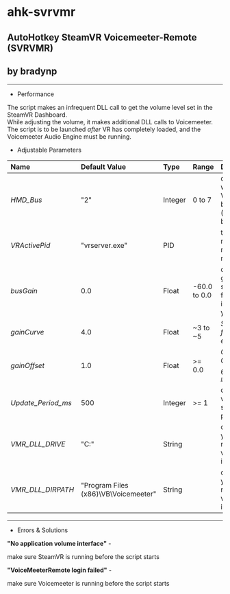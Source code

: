 # ahk-svrvmr

## AutoHotkey SteamVR Voicemeeter-Remote (SVRVMR)

## by bradynp

---

* Performance

The script makes an infrequent DLL call to get the volume level set in the SteamVR Dashboard.\
While adjusting the volume, it makes additional DLL calls to Voicemeeter.\
The script is to be launched *after* VR has completely loaded, and the Voicemeeter Audio Engine must be running.

* Adjustable Parameters

| Name               | Default Value                        | Type    | Range        | Description                                                    |
| :----------------- | :----------------------------------- | :------ | :----------- | :------------------------------------------------------------- |
| *HMD_Bus*          | "2"                                  | Integer | 0 to 7       | determines which Voicemeeter bus to use (output used by HMD)   |
| *VRActivePid*      | "vrserver.exe"                       | PID     |              | the process name whose mixer will be monitored                 |
| *busGain*          | 0.0                                  | Float   | -60.0 to 0.0 | output bus gain on startup (not fully implemented yet)         |
| *gainCurve*        | 4.0                                  | Float   | ~3 to ~5     | *See the follwing equation:*                                   |
| *gainOffset*       | 1.0                                  | Float   | >= 0.0       | $Gain = Gain_{offset} - 60e ^ {-Curve * Input}$                |
| *Update_Period_ms* | 500                                  | Integer | >= 1         | dashboard volume slider check period                           |
| *VMR_DLL_DRIVE*    | "C:"                                 | String  |              | only adjust if you have a nonstandard voicemeeter installation |
| *VMR_DLL_DIRPATH*  | "Program Files (x86)\VB\Voicemeeter" | String  |              | only adjust if you have a nonstandard voicemeeter installation |

---

* Errors & Solutions

__"No application volume interface"__ -

make sure SteamVR is running before the script starts

__"VoiceMeeterRemote login failed"__ -

make sure Voicemeeter is running before the script starts
